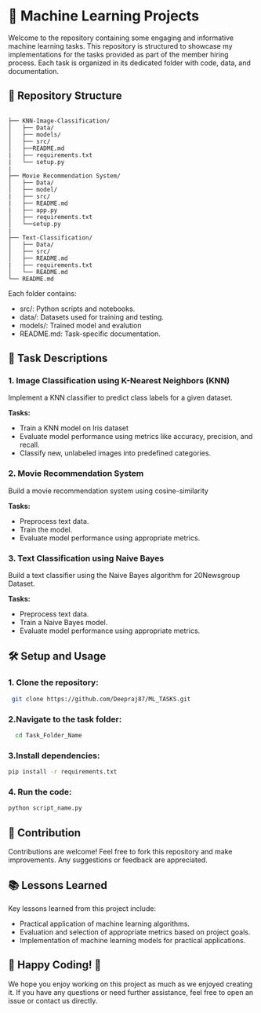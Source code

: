 
# 🚀 Machine Learning Projects 
Welcome to the repository containing some engaging and informative machine learning tasks. This repository is structured to showcase my implementations for the tasks provided as part of the member hiring process. Each task is organized in its dedicated folder with code, data, and documentation.

## 📁 Repository Structure

```plaintext

├── KNN-Image-Classification/
│   ├── Data/
│   ├── models/
│   ├── src/
│   ├──README.md
|   ├── requirements.txt
|   └── setup.py 
|   
├── Movie Recommendation System/
│   ├── Data/
│   ├── model/
|   ├── src/
|   ├── README.md
|   ├── app.py
│   ├── requirements.txt
│   └──setup.py
|
├── Text-Classification/
│   ├── Data/
│   ├── src/
│   ├── README.md
|   ├── requirements.txt
│   └── README.md
└── README.md

```


Each folder contains:

- src/: Python scripts and notebooks.
- data/: Datasets used for training and testing.
- models/: Trained model and evalution
- README.md: Task-specific documentation.


## 🌟 Task Descriptions
### 1. Image Classification using K-Nearest Neighbors (KNN)
Implement a KNN classifier to predict class labels for a given dataset.

**Tasks:**

- Train a KNN model on Iris dataset
- Evaluate model performance using metrics like accuracy, precision, and recall.
- Classify new, unlabeled images into predefined categories.
  
### 2. Movie Recommendation System
Build a movie recommendation system using cosine-similarity

**Tasks:**

- Preprocess text data.
- Train the model.
- Evaluate model performance using appropriate metrics.

### 3.  Text Classification using Naive Bayes
Build a text classifier using the Naive Bayes algorithm for 20Newsgroup Dataset.

**Tasks:**

- Preprocess text data.
- Train a Naive Bayes model.
- Evaluate model performance using appropriate metrics.


## 🛠️ Setup and Usage

### 1. Clone the repository:
```bash
 git clone https://github.com/Deepraj87/ML_TASKS.git
```

### 2.Navigate to the task folder:

```bash
  cd Task_Folder_Name
```
### 3.Install dependencies:

```bash
pip install -r requirements.txt
```
### 4. Run the code:
```bash
python script_name.py

```
## 🤝 Contribution
Contributions are welcome! Feel free to fork this repository and make improvements. Any suggestions or feedback are appreciated.


## 📚 Lessons Learned
Key lessons learned from this project include:

- Practical application of machine learning algorithms.
- Evaluation and selection of appropriate metrics based on project goals.
- Implementation of machine learning models for practical applications.


## 🎉 Happy Coding! 🎉

We hope you enjoy working on this project as much as we enjoyed creating it. If you have any questions or need further assistance, feel free to open an issue or contact us directly.
